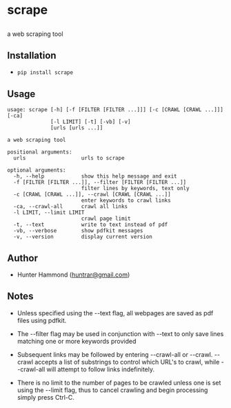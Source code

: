 # scrape

## 
a web scraping tool

## Installation
* `pip install scrape`

## Usage
    usage: scrape [-h] [-f [FILTER [FILTER ...]]] [-c [CRAWL [CRAWL ...]]] [-ca]
                  [-l LIMIT] [-t] [-vb] [-v]
                  [urls [urls ...]]
    
    a web scraping tool
    
    positional arguments:
      urls                  urls to scrape
    
    optional arguments:
      -h, --help            show this help message and exit
      -f [FILTER [FILTER ...]], --filter [FILTER [FILTER ...]]
                            filter lines by keywords, text only
      -c [CRAWL [CRAWL ...]], --crawl [CRAWL [CRAWL ...]]
                            enter keywords to crawl links
      -ca, --crawl-all      crawl all links
      -l LIMIT, --limit LIMIT
                            crawl page limit
      -t, --text            write to text instead of pdf
      -vb, --verbose        show pdfkit messages
      -v, --version         display current version

## Author
* Hunter Hammond (huntrar@gmail.com)

## Notes
* Unless specified using the --text flag, all webpages are saved as pdf files using pdfkit.

* The --filter flag may be used in conjunction with --text to only save lines matching one or more keywords provided

* Subsequent links may be followed by entering --crawl-all or --crawl. --crawl accepts a list of substrings to control which URL's to crawl, while --crawl-all will attempt to follow links indefinitely.

* There is no limit to the number of pages to be crawled unless one is set using the --limit flag, thus to cancel crawling and begin processing simply press Ctrl-C.

